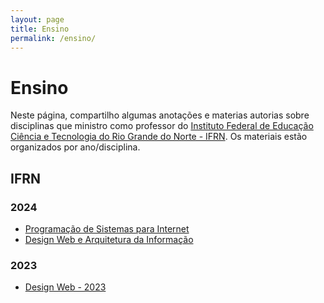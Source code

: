 ```yaml
---
layout: page
title: Ensino
permalink: /ensino/
---
```


# Ensino

Neste página, compartilho algumas anotações e materias autorias sobre disciplinas que ministro como professor do [Instituto Federal de Educação Ciência e Tecnologia do Rio Grande do Norte - IFRN](https://portal.ifrn.edu.br/). Os materiais estão organizados por ano/disciplina.

## IFRN

### 2024

- [Programação de Sistemas para Internet](./aulas/Web2024/Readme.md)
- [Design Web e Arquitetura da Informação](./aulas/design2024/Readme.md)

### 2023

- [Design Web - 2023](./aulas/designweb2023/readme.md)